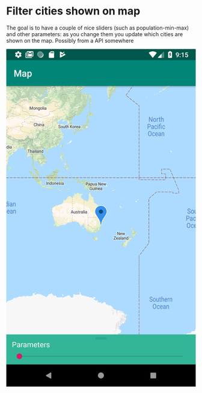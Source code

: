 # Filter cities shown on map

The goal is to have a couple of nice sliders (such as population-min-max) and other parameters: as you change them you update which cities are shown on the map. Possibly from a API somewhere

![mapfilter](filtermap_early_wip_example.png)

